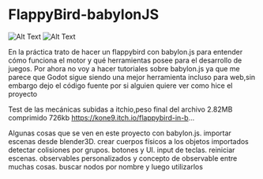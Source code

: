 # FlappyBird-babylonJS
![Alt Text](https://media.giphy.com/media/PjP4z5IyOP0GZ9ladE/source.gif)
![Alt Text](https://media.giphy.com/media/VJwrSdP9LwU0gsT5ke/source.gif)


En la práctica trato de hacer un flappybird con babylon.js para entender cómo funciona el motor y qué herramientas posee para el desarrollo de juegos.
Por ahora no voy a hacer tutoriales sobre babylon.js ya que me parece que Godot sigue siendo una mejor herramienta incluso para web,sin embargo dejo el código fuente por si alguien quiere ver como hice el proyecto


Test de las mecánicas subidas a itchio,peso final del archivo 2.82MB
comprimido 726kb 
https://kone9.itch.io/flappybird-in-b...

Algunas cosas que se ven en este proyecto con babylon.js.
importar escenas desde blender3D.
crear cuerpos físicos a los objetos importados
detectar colisiones por grupos.
botones y UI.
input de teclas.
reiniciar escenas.
observables personalizados y concepto de observable
entre muchas cosas.
buscar nodos por nombre y luego utilizarlos



